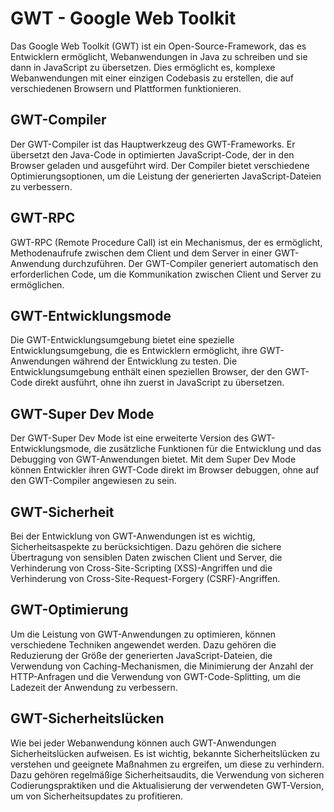 # GWT - Google Web Toolkit

Das Google Web Toolkit (GWT) ist ein Open-Source-Framework, das es Entwicklern ermöglicht, Webanwendungen in Java zu schreiben und sie dann in JavaScript zu übersetzen. Dies ermöglicht es, komplexe Webanwendungen mit einer einzigen Codebasis zu erstellen, die auf verschiedenen Browsern und Plattformen funktionieren.

## GWT-Compiler

Der GWT-Compiler ist das Hauptwerkzeug des GWT-Frameworks. Er übersetzt den Java-Code in optimierten JavaScript-Code, der in den Browser geladen und ausgeführt wird. Der Compiler bietet verschiedene Optimierungsoptionen, um die Leistung der generierten JavaScript-Dateien zu verbessern.

## GWT-RPC

GWT-RPC (Remote Procedure Call) ist ein Mechanismus, der es ermöglicht, Methodenaufrufe zwischen dem Client und dem Server in einer GWT-Anwendung durchzuführen. Der GWT-Compiler generiert automatisch den erforderlichen Code, um die Kommunikation zwischen Client und Server zu ermöglichen.

## GWT-Entwicklungsmode

Die GWT-Entwicklungsumgebung bietet eine spezielle Entwicklungsumgebung, die es Entwicklern ermöglicht, ihre GWT-Anwendungen während der Entwicklung zu testen. Die Entwicklungsumgebung enthält einen speziellen Browser, der den GWT-Code direkt ausführt, ohne ihn zuerst in JavaScript zu übersetzen.

## GWT-Super Dev Mode

Der GWT-Super Dev Mode ist eine erweiterte Version des GWT-Entwicklungsmode, die zusätzliche Funktionen für die Entwicklung und das Debugging von GWT-Anwendungen bietet. Mit dem Super Dev Mode können Entwickler ihren GWT-Code direkt im Browser debuggen, ohne auf den GWT-Compiler angewiesen zu sein.

## GWT-Sicherheit

Bei der Entwicklung von GWT-Anwendungen ist es wichtig, Sicherheitsaspekte zu berücksichtigen. Dazu gehören die sichere Übertragung von sensiblen Daten zwischen Client und Server, die Verhinderung von Cross-Site-Scripting (XSS)-Angriffen und die Verhinderung von Cross-Site-Request-Forgery (CSRF)-Angriffen.

## GWT-Optimierung

Um die Leistung von GWT-Anwendungen zu optimieren, können verschiedene Techniken angewendet werden. Dazu gehören die Reduzierung der Größe der generierten JavaScript-Dateien, die Verwendung von Caching-Mechanismen, die Minimierung der Anzahl der HTTP-Anfragen und die Verwendung von GWT-Code-Splitting, um die Ladezeit der Anwendung zu verbessern.

## GWT-Sicherheitslücken

Wie bei jeder Webanwendung können auch GWT-Anwendungen Sicherheitslücken aufweisen. Es ist wichtig, bekannte Sicherheitslücken zu verstehen und geeignete Maßnahmen zu ergreifen, um diese zu verhindern. Dazu gehören regelmäßige Sicherheitsaudits, die Verwendung von sicheren Codierungspraktiken und die Aktualisierung der verwendeten GWT-Version, um von Sicherheitsupdates zu profitieren.
